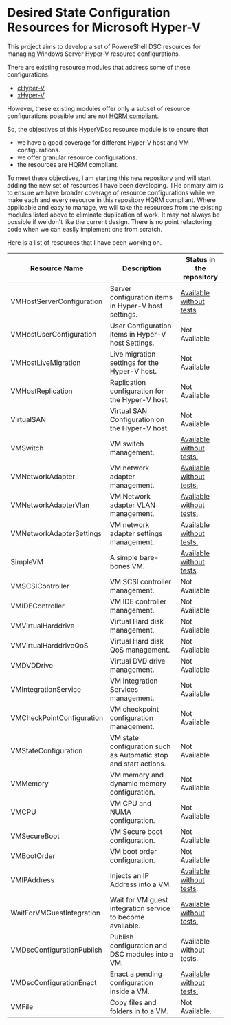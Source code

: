 # Desired State Configuration Resources for Microsoft Hyper-V #
This project aims to develop a set of PowereShell DSC resources for managing Windows Server Hyper-V resource configurations.

There are existing resource modules that address some of these configurations.

- [cHyper-V](https://github.com/rchaganti/DSCResources/tree/master/cHyper-V)
- [xHyper-V](https://github.com/PowerShell/xHyper-V)

However, these existing modules offer only a subset of resource configurations possible and are not [HQRM compliant](https://github.com/PowerShell/DscResources/blob/master/HighQualityModuleGuidelines.md).

So, the objectives of this HyperVDsc resource module is to ensure that

- we have a good coverage for different Hyper-V host and VM configurations.
- we offer granular resource configurations. 
- the resources are HQRM compliant. 

To meet these objectives, I am starting this new repository and will start adding the new set of resources I have been developing. THe primary aim is to ensure we have broader coverage of resource configurations while we make each and every resource in this repository HQRM compliant. Where applicable and easy to manage, we will take the resources from the existing modules listed above to eliminate duplication of work. It may not always be possible if we don't like the current design. There is no point refactoring code when we can easily implement one from scratch.

Here is a list of resources that I have been working on.

| Resource Name  | Description | Status in the repository |
| -------------   | ------------- | ------- |
| VMHostServerConfiguration | Server configuration items in Hyper-V host settings. |  [Available without tests](https://github.com/rchaganti/HyperVDsc/tree/dev/DSCResources/VMHostServerConfiguration). |
| VMHostUserConfiguration | User Configuration items in Hyper-V host Settings. | Not Available |
| VMHostLiveMigration | Live migration settings for the Hyper-V host.| Not Available |
| VMHostReplication | Replication configuration for the Hyper-V host.| Not Available |
| VirtualSAN | Virtual SAN Configuration on the Hyper-V host.| Not Available |
| VMSwitch | VM switch management.| [Available without tests.](https://github.com/rchaganti/HyperVDsc/tree/dev/DSCResources/VMSwitch) |
| VMNetworkAdapter | VM network adapter management.| [Available without tests.](https://github.com/rchaganti/HyperVDsc/tree/dev/DSCResources/VMNetworkAdapter) |
| VMNetworkAdapterVlan | VM Network adapter VLAN management.| [Available without tests.](https://github.com/rchaganti/HyperVDsc/tree/dev/DSCResources/VMNetworkAdapterVlan) |
| VMNetworkAdapterSettings | VM network adapter settings management.| [Available without tests.](https://github.com/rchaganti/HyperVDsc/tree/dev/DSCResources/VMNetworkAdapterSettings) |
| SimpleVM | A simple bare-bones VM.| [Available without tests](https://github.com/rchaganti/HyperVDsc/tree/dev/DSCResources/SimpleVM). |
| VMSCSIController | VM SCSI controller management. | Not Available |
| VMIDEController | VM IDE controller management.| Not Available |
| VMVirtualHarddrive | Virtual Hard disk management. | Not Available |
| VMVirtualHarddriveQoS | Virtual Hard disk QoS management. | Not Available |
| VMDVDDrive | Virtual DVD drive management.| Not Available |
| VMIntegrationService | VM Integration Services management. | Not Available |
| VMCheckPointConfiguration | VM checkpoint configuration management. | Not Available |
| VMStateConfiguration | VM state configuration such as Automatic stop and start actions. | Not Available |
| VMMemory | VM memory and dynamic memory configuration.| Not Available |
| VMCPU | VM CPU and NUMA configuration.| Not Available |
| VMSecureBoot | VM Secure boot configuration.| Not Available |
| VMBootOrder | VM boot order configuration.| Not Available |
| VMIPAddress | Injects an IP Address into a VM.| [Available without tests](https://github.com/rchaganti/HyperVDsc/tree/dev/DSCResources/VMIPAddress).|
| WaitForVMGuestIntegration | Wait for VM guest integration service to become available.| [Available without tests.](https://github.com/rchaganti/HyperVDsc/tree/dev/DSCResources/WaitForVMGuestIntegration)|
| VMDscConfigurationPublish | Publish configuration and DSC modules into a VM.| Available without tests.|
| VMDscConfigurationEnact | Enact a pending configuration inside a VM.| [Available without tests.](https://github.com/rchaganti/HyperVDsc/tree/dev/DSCResources/VMDscConfigurationEnact)|
| VMFile | Copy files and folders in to a VM.| Not Available.|
